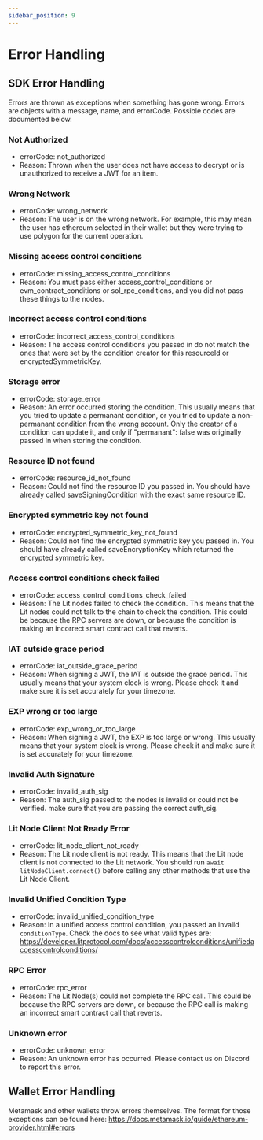 ```yaml
---
sidebar_position: 9
---
```


# Error Handling

## SDK Error Handling

Errors are thrown as exceptions when something has gone wrong. Errors are objects with a message, name, and errorCode. Possible codes are documented below.

### Not Authorized

- errorCode: not_authorized
- Reason: Thrown when the user does not have access to decrypt or is unauthorized to receive a JWT for an item.

### Wrong Network

- errorCode: wrong_network
- Reason: The user is on the wrong network. For example, this may mean the user has ethereum selected in their wallet but they were trying to use polygon for the current operation.

### Missing access control conditions

- errorCode: missing_access_control_conditions
- Reason: You must pass either access_control_conditions or evm_contract_conditions or sol_rpc_conditions, and you did not pass these things to the nodes.

### Incorrect access control conditions

- errorCode: incorrect_access_control_conditions
- Reason: The access control conditions you passed in do not match the ones that were set by the condition creator for this resourceId or encryptedSymmetricKey.

### Storage error

- errorCode: storage_error
- Reason: An error occurred storing the condition. This usually means that you tried to update a permanant condition, or you tried to update a non-permanant condition from the wrong account. Only the creator of a condition can update it, and only if \"permanant\": false was originally passed in when storing the condition.

### Resource ID not found

- errorCode: resource_id_not_found
- Reason: Could not find the resource ID you passed in. You should have already called saveSigningCondition with the exact same resource ID.

### Encrypted symmetric key not found

- errorCode: encrypted_symmetric_key_not_found
- Reason: Could not find the encrypted symmetric key you passed in. You should have already called saveEncryptionKey which returned the encrypted symmetric key.

### Access control conditions check failed

- errorCode: access_control_conditions_check_failed
- Reason: The Lit nodes failed to check the condition. This means that the Lit nodes could not talk to the chain to check the condition. This could be because the RPC servers are down, or because the condition is making an incorrect smart contract call that reverts.

### IAT outside grace period

- errorCode: iat_outside_grace_period
- Reason: When signing a JWT, the IAT is outside the grace period. This usually means that your system clock is wrong. Please check it and make sure it is set accurately for your timezone.

### EXP wrong or too large

- errorCode: exp_wrong_or_too_large
- Reason: When signing a JWT, the EXP is too large or wrong. This usually means that your system clock is wrong. Please check it and make sure it is set accurately for your timezone.

### Invalid Auth Signature

- errorCode: invalid_auth_sig
- Reason: The auth_sig passed to the nodes is invalid or could not be verified. make sure that you are passing the correct auth_sig.

### Lit Node Client Not Ready Error

- errorCode: lit_node_client_not_ready
- Reason: The Lit node client is not ready. This means that the Lit node client is not connected to the Lit network. You should run `await litNodeClient.connect()` before calling any other methods that use the Lit Node Client.

### Invalid Unified Condition Type

- errorCode: invalid_unified_condition_type
- Reason: In a unified access control condition, you passed an invalid `conditionType`. Check the docs to see what valid types are: https://developer.litprotocol.com/docs/accesscontrolconditions/unifiedaccesscontrolconditions/

### RPC Error

- errorCode: rpc_error
- Reason: The Lit Node(s) could not complete the RPC call. This could be because the RPC servers are down, or because the RPC call is making an incorrect smart contract call that reverts.

### Unknown error

- errorCode: unknown_error
- Reason: An unknown error has occurred. Please contact us on Discord to report this error.

## Wallet Error Handling

Metamask and other wallets throw errors themselves. The format for those exceptions can be found here: https://docs.metamask.io/guide/ethereum-provider.html#errors

